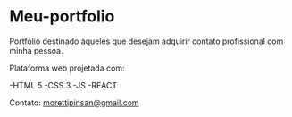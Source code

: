 # Meu-portfolio
Portfólio destinado àqueles que desejam adquirir contato profissional com minha pessoa.

Plataforma web projetada com:

-HTML 5
-CSS 3
-JS
-REACT

Contato: morettipinsan@gmail.com
